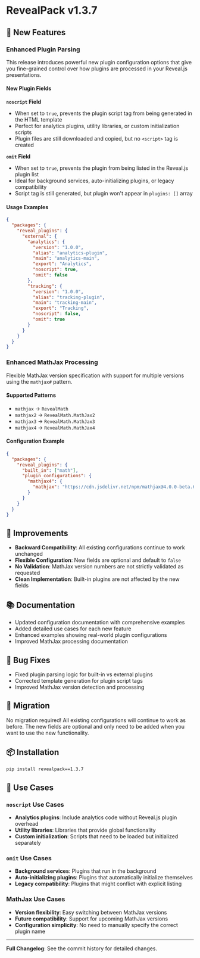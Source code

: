 # RevealPack v1.3.7

## 🚀 New Features

### Enhanced Plugin Parsing

This release introduces powerful new plugin configuration options that give you fine-grained control over how plugins are processed in your Reveal.js presentations.

#### New Plugin Fields

**`noscript` Field**
- When set to `true`, prevents the plugin script tag from being generated in the HTML template
- Perfect for analytics plugins, utility libraries, or custom initialization scripts
- Plugin files are still downloaded and copied, but no `<script>` tag is created

**`omit` Field**
- When set to `true`, prevents the plugin from being listed in the Reveal.js plugin list
- Ideal for background services, auto-initializing plugins, or legacy compatibility
- Script tag is still generated, but plugin won't appear in `plugins: []` array

#### Usage Examples

```json
{
  "packages": {
    "reveal_plugins": {
      "external": {
        "analytics": {
          "version": "1.0.0",
          "alias": "analytics-plugin",
          "main": "analytics-main",
          "export": "Analytics",
          "noscript": true,
          "omit": false
        },
        "tracking": {
          "version": "1.0.0",
          "alias": "tracking-plugin",
          "main": "tracking-main",
          "export": "Tracking",
          "noscript": false,
          "omit": true
        }
      }
    }
  }
}
```

### Enhanced MathJax Processing

Flexible MathJax version specification with support for multiple versions using the `mathjax#` pattern.

#### Supported Patterns

- `mathjax` → `RevealMath`
- `mathjax2` → `RevealMath.MathJax2`
- `mathjax3` → `RevealMath.MathJax3`
- `mathjax4` → `RevealMath.MathJax4`

#### Configuration Example

```json
{
  "packages": {
    "reveal_plugins": {
      "built_in": ["math"],
      "plugin_configurations": {
        "mathjax4": {
          "mathjax": "https://cdn.jsdelivr.net/npm/mathjax@4.0.0-beta.6/tex-mml-chtml.js"
        }
      }
    }
  }
}
```

## 🔧 Improvements

- **Backward Compatibility**: All existing configurations continue to work unchanged
- **Flexible Configuration**: New fields are optional and default to `false`
- **No Validation**: MathJax version numbers are not strictly validated as requested
- **Clean Implementation**: Built-in plugins are not affected by the new fields

## 📚 Documentation

- Updated configuration documentation with comprehensive examples
- Added detailed use cases for each new feature
- Enhanced examples showing real-world plugin configurations
- Improved MathJax processing documentation

## 🐛 Bug Fixes

- Fixed plugin parsing logic for built-in vs external plugins
- Corrected template generation for plugin script tags
- Improved MathJax version detection and processing

## 🔄 Migration

No migration required! All existing configurations will continue to work as before. The new fields are optional and only need to be added when you want to use the new functionality.

## 📦 Installation

```bash
pip install revealpack==1.3.7
```

## 🎯 Use Cases

### `noscript` Use Cases
- **Analytics plugins**: Include analytics code without Reveal.js plugin overhead
- **Utility libraries**: Libraries that provide global functionality
- **Custom initialization**: Scripts that need to be loaded but initialized separately

### `omit` Use Cases
- **Background services**: Plugins that run in the background
- **Auto-initializing plugins**: Plugins that automatically initialize themselves
- **Legacy compatibility**: Plugins that might conflict with explicit listing

### MathJax Use Cases
- **Version flexibility**: Easy switching between MathJax versions
- **Future compatibility**: Support for upcoming MathJax versions
- **Configuration simplicity**: No need to manually specify the correct plugin name

---

**Full Changelog**: See the commit history for detailed changes.
